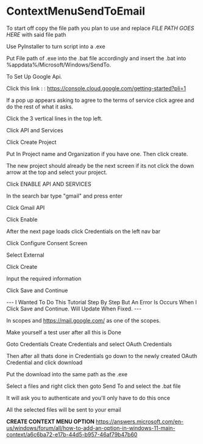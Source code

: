 # ContextMenuSendToEmail

To start off copy the file path you plan to use and replace *FILE PATH GOES HERE* with said file path

Use PyInstaller to turn script into a .exe 

Put File path of .exe into the .bat file accordingly and insert the .bat into %appdata%/Microsoft/Windows/SendTo.

To Set Up Google Api. 

Click this link : : https://console.cloud.google.com/getting-started?pli=1

If a pop up appears asking to agree to the terms of service click agree and do the rest of what it asks.

Click the 3 vertical lines in the top left.

Click API and Services

Click Create Project

Put In Project name and Organization if you have one. Then click create.

The new project should already be the next screen if its not click the down arrow at the top and select your project.

Click ENABLE API AND SERVICES

In the search bar type "gmail" and press enter

Click Gmail API

Click Enable

After the next page loads click Credentials on the left nav bar

Click Configure Consent Screen

Select External

Click Create

Input the required information

Click Save and Continue

--- I Wanted To Do This Tutorial Step By Step But An Error Is Occurs When I Click Save and Continue. Will Update When Fixed. ---

In scopes and https://mail.google.com/ as one of the scopes.

Make yourself a test user after all this is Done

Goto Credentials Create Credentials and select OAuth Credentials

Then after all thats done in Credentials go down to the newly created OAuth Credential and click download

Put the download into the same path as the .exe

Select a files and right click then goto Send To and select the .bat file

It will ask you to authenticate and you'll only have to do this once

All the selected files will be sent to your email

**CREATE CONTEXT MENU OPTION**
https://answers.microsoft.com/en-us/windows/forum/all/how-to-add-an-option-in-windows-11-main-context/a6c6ba72-e17b-44d5-b957-46af79b47b60 
